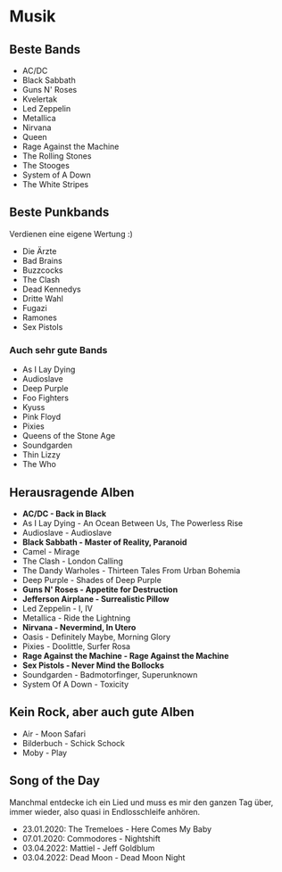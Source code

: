 # Musik

## Beste Bands
- AC/DC
- Black Sabbath
- Guns N' Roses
- Kvelertak
- Led Zeppelin
- Metallica
- Nirvana
- Queen
- Rage Against the Machine
- The Rolling Stones
- The Stooges
- System of A Down
- The White Stripes

## Beste Punkbands
Verdienen eine eigene Wertung :)
- Die Ärzte
- Bad Brains
- Buzzcocks
- The Clash
- Dead Kennedys
- Dritte Wahl
- Fugazi
- Ramones
- Sex Pistols

### Auch sehr gute Bands
- As I Lay Dying
- Audioslave
- Deep Purple
- Foo Fighters
- Kyuss
- Pink Floyd
- Pixies
- Queens of the Stone Age
- Soundgarden
- Thin Lizzy
- The Who

## Herausragende Alben
- **AC/DC - Back in Black**
- As I Lay Dying - An Ocean Between Us, The Powerless Rise
- Audioslave - Audioslave
- **Black Sabbath - Master of Reality, Paranoid**
- Camel - Mirage
- The Clash - London Calling
- The Dandy Warholes - Thirteen Tales From Urban Bohemia
- Deep Purple - Shades of Deep Purple
- **Guns N' Roses - Appetite for Destruction**
- **Jefferson Airplane - Surrealistic Pillow**
- Led Zeppelin - I, IV
- Metallica - Ride the Lightning
- **Nirvana - Nevermind, In Utero**
- Oasis - Definitely Maybe, Morning Glory
- Pixies - Doolittle, Surfer Rosa
- **Rage Against the Machine - Rage Against the Machine**
- **Sex Pistols - Never Mind the Bollocks**
- Soundgarden - Badmotorfinger, Superunknown
- System Of A Down - Toxicity

## Kein Rock, aber auch gute Alben
- Air - Moon Safari
- Bilderbuch - Schick Schock
- Moby - Play

## Song of the Day
Manchmal entdecke ich ein Lied und muss es mir den ganzen Tag über, immer wieder, also quasi in Endlosschleife anhören.

- 23.01.2020: The Tremeloes - Here Comes My Baby
- 07.01.2020: Commodores - Nightshift
- 03.04.2022: Mattiel - Jeff Goldblum
- 03.04.2022: Dead Moon - Dead Moon Night
